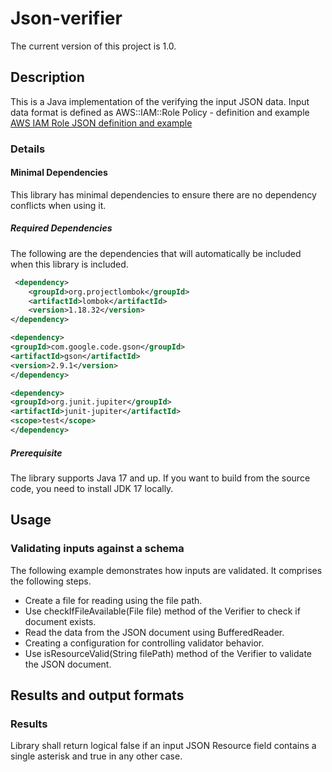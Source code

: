# Json-verifier
The current version of this project is 1.0.

## Description
This is a Java implementation of the verifying the input JSON data. 
Input data format is defined as AWS::IAM::Role Policy - definition and example [AWS IAM Role JSON definition and example](https://docs.aws.amazon.com/AWSCloudFormation/latest/UserGuide/aws-properties-iam-role-policy.html)

### Details
#### Minimal Dependencies

This library has minimal dependencies to ensure there are no dependency conflicts when using it.

##### Required Dependencies

The following are the dependencies that will automatically be included when this library is included.

```xml
 <dependency>
    <groupId>org.projectlombok</groupId>
    <artifactId>lombok</artifactId>
    <version>1.18.32</version>
</dependency>

<dependency>
<groupId>com.google.code.gson</groupId>
<artifactId>gson</artifactId>
<version>2.9.1</version>
</dependency>

<dependency>
<groupId>org.junit.jupiter</groupId>
<artifactId>junit-jupiter</artifactId>
<scope>test</scope>
</dependency>
```
##### Prerequisite

The library supports Java 17 and up. If you want to build from the source code, you need to install JDK 17 locally.

## Usage

### Validating inputs against a schema

The following example demonstrates how inputs are validated. It comprises the following steps.

* Create a file for reading using the file path.
* Use checkIfFileAvailable(File file) method of the Verifier to check if document exists.
* Read the data from the JSON document using BufferedReader.
* Creating a configuration for controlling validator behavior.
* Use isResourceValid(String filePath) method of the Verifier to validate the JSON document.

## Results and output formats

### Results

Library shall return logical false if an input JSON Resource field contains a single asterisk and true in any other case.

